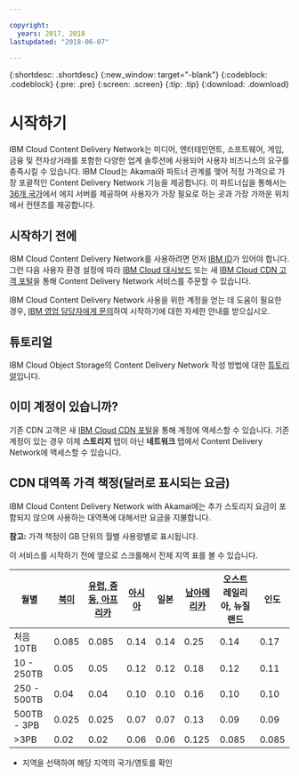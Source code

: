 ```yaml
---

copyright:
  years: 2017, 2018
lastupdated: "2018-06-07"

---
```


{:shortdesc: .shortdesc}
{:new_window: target="-blank"}
{:codeblock: .codeblock}
{:pre: .pre}
{:screen: .screen}
{:tip: .tip}
{:download: .download}

# 시작하기

IBM Cloud Content Delivery Network는 미디어, 엔터테인먼트, 소프트웨어, 게임, 금융 및 전자상거래를 포함한 다양한 업계 솔루션에 사용되어 사용자 비즈니스의 요구를 충족시킬 수 있습니다. IBM Cloud는 Akamai와 파트너 관계를 맺어 적정 가격으로 가장 포괄적인 Content Delivery Network 기능을 제공합니다. 이 파트너십을 통해서는 [36개 국가](edge-servers.html#list-of-edge-servers)에서 에지 서버를 제공하며 사용자가 가장 필요로 하는 곳과 가장 가까운 위치에서 컨텐츠를 제공합니다.

## 시작하기 전에

IBM Cloud Content Delivery Network를 사용하려면 먼저 [IBM ID](https://www.ibm.com/account/us-en/signup/register.html)가 있어야 합니다. 그런 다음 사용자 환경 설정에 따라 [IBM Cloud 대시보드](https://console.bluemix.net/catalog/infrastructure/cdn-powered-by-akamai) 또는 새 [IBM Cloud CDN 고객 포털](https://control.softlayer.com/network/cdn)을 통해 Content Delivery Network 서비스를 주문할 수 있습니다.

IBM Cloud Content Delivery Network 사용을 위한 계정을 얻는 데 도움이 필요한 경우, [IBM 영업 담당자에게 문의](https://www.ibm.com/cloud-computing/bluemix/contact-us)하여 시작하기에 대한 자세한 안내를 받으십시오.

## 튜토리얼

IBM Cloud Object Storage의 Content Delivery Network  작성 방법에 대한 [튜토리얼](https://console.bluemix.net/docs/tutorials/static-files-cdn.html#accelerate-delivery-of-static-files-using-a-cdn)입니다.

## 이미 계정이 있습니까?

기존 CDN 고객은 새 [IBM Cloud CDN 포털](https://control.softlayer.com)을 통해 계정에 액세스할 수 있습니다. 기존 계정이 있는 경우 이제 **스토리지** 탭이 아닌 **네트워크** 탭에서 Content Delivery Network에 액세스할 수 있습니다.

## CDN 대역폭 가격 책정(달러로 표시되는 요금)

IBM Cloud Content Delivery Network with Akamai에는 추가 스토리지 요금이 포함되지 않으며 사용하는 대역폭에 대해서만 요금을 지불합니다.

**참고:** 가격 책정이 GB 단위의 월별 사용량별로 표시됩니다.

이 서비스를 시작하기 전에 옆으로 스크롤해서 전체 지역 표를 볼 수 있습니다.

|월별| [북미](north-america-region.html) | [유럽, 중동, 아프리카](emea-region.html) | [아시아](asia-region.html) |일본 | [남아메리카](south-america-region.html) | 오스트레일리아, 뉴질랜드 |인도 |
|-------|-----|-----|-----|-----|-----|----|-----|
|처음 10TB|0.085 |0.085 |0.14 |0.14 |0.25 |0.14 |0.17 |
|10 - 250TB |0.05 |0.05 |0.12 |0.12 |0.18 |0.12 |0.11 |
|250 - 500TB|0.04 |0.04 |0.10 |0.10 |0.16 |0.10 |0.10 |
|500TB - 3PB|0.025 |0.025|0.07 |0.07 |0.13 |0.09 |0.09 |
|\>3PB|0.02 |0.02 |0.06 |0.06 |0.125 |0.085 |0.085 |
* 지역을 선택하여 해당 지역의 국가/영토를 확인
